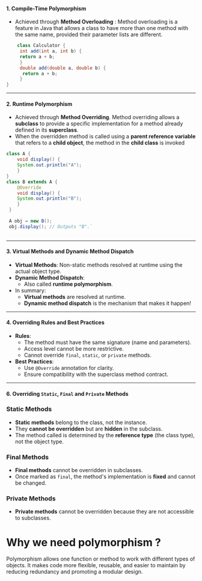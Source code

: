 #### 1. **Compile-Time Polymorphism**

- Achieved through **Method Overloading** : Method overloading is a feature in Java that allows a class to have more than one method with the same name, provided their parameter lists are different.
```java
    class Calculator { 
     int add(int a, int b) { 
     return a + b; 
     }     
     double add(double a, double b) {
      return a + b;
     } 
}
```
    

---

#### 2. **Runtime Polymorphism**

- Achieved through **Method Overriding**. Method overriding allows a **subclass** to provide a specific implementation for a method already defined in its **superclass**. 
- When the overridden method is called using a **parent reference variable** that refers to a **child object**, the method in the **child class** is invoked

```java
class A { 
	void display() { 
	System.out.println("A"); 
	} 
} 
class B extends A { 
	@Override 
	void display() {
	System.out.println("B"); 
	}
 } 
 
 A obj = new B(); 
 obj.display(); // Outputs "B".`
    

```
---

#### 3. **Virtual Methods and Dynamic Method Dispatch**

- **Virtual Methods**: Non-static methods resolved at runtime using the actual object type.
- **Dynamic Method Dispatch**: 
	- Also called **runtime polymorphism**.
- In summary:
	- **Virtual methods** are resolved at runtime.
	- **Dynamic method dispatch** is the mechanism that makes it happen!
    

---

#### 4. **Overriding Rules and Best Practices**

- **Rules**:
    - The method must have the same signature (name and parameters).
    - Access level cannot be more restrictive.
    - Cannot override `final`, `static`, or `private` methods.
- **Best Practices**:
    - Use `@Override` annotation for clarity.
    - Ensure compatibility with the superclass method contract.

---

#### 6. **Overriding `Static`, `Final` and `Private` Methods**
### Static Methods

- **Static methods** belong to the class, not the instance.
- They **cannot be overridden** but are **hidden** in the subclass.
- The method called is determined by the **reference type** (the class type), not the object type.

### Final Methods

- **Final methods** cannot be overridden in subclasses.
- Once marked as `final`, the method's implementation is **fixed** and cannot be changed.

### Private Methods
- **Private methods** cannot be overridden because they are not accessible to subclasses.

# Why we need polymorphism ?
Polymorphism allows one function or method to work with different types of objects. It makes code more flexible, reusable, and easier to maintain by reducing redundancy and promoting a modular design.
